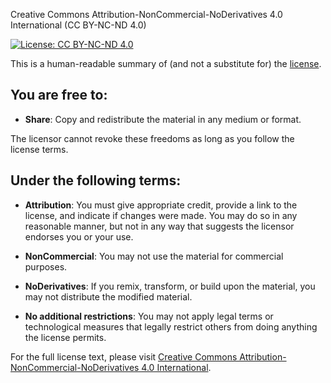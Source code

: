 Creative Commons Attribution-NonCommercial-NoDerivatives 4.0 International (CC BY-NC-ND 4.0)

[![License: CC BY-NC-ND 4.0](https://licensebuttons.net/l/by-nc-nd/4.0/80x15.png)](https://creativecommons.org/licenses/by-nc-nd/4.0/)

This is a human-readable summary of (and not a substitute for) the [license](https://creativecommons.org/licenses/by-nc-nd/4.0/legalcode).

## You are free to:
- **Share**: Copy and redistribute the material in any medium or format.
  
The licensor cannot revoke these freedoms as long as you follow the license terms.

## Under the following terms:
- **Attribution**: You must give appropriate credit, provide a link to the license, and indicate if changes were made. You may do so in any reasonable manner, but not in any way that suggests the licensor endorses you or your use.
  
- **NonCommercial**: You may not use the material for commercial purposes.
  
- **NoDerivatives**: If you remix, transform, or build upon the material, you may not distribute the modified material.
  
- **No additional restrictions**: You may not apply legal terms or technological measures that legally restrict others from doing anything the license permits.

For the full license text, please visit [Creative Commons Attribution-NonCommercial-NoDerivatives 4.0 International](https://creativecommons.org/licenses/by-nc-nd/4.0/legalcode).

